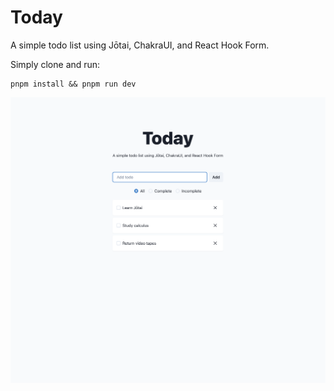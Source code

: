 # Today

A simple todo list using Jōtai, ChakraUI, and React Hook Form.

Simply clone and run:

```
pnpm install && pnpm run dev
```

![A screenshot of the web app](/public/screenshot.png)
